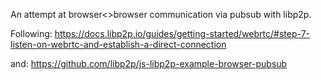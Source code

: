 An attempt at browser<>browser communication via pubsub with libp2p.

Following: https://docs.libp2p.io/guides/getting-started/webrtc/#step-7-listen-on-webrtc-and-establish-a-direct-connection

and: https://github.com/libp2p/js-libp2p-example-browser-pubsub